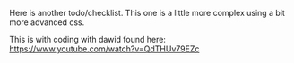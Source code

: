 Here is another todo/checklist. 
This one is a little more complex using a bit more advanced css.

This is with coding with dawid found here:
https://www.youtube.com/watch?v=QdTHUv79EZc